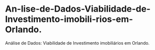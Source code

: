 # An-lise-de-Dados-Viabilidade-de-Investimento-imobili-rios-em-Orlando.
Análise de Dados: Viabilidade de Investimento imobiliários em Orlando.
